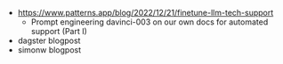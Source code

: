 - https://www.patterns.app/blog/2022/12/21/finetune-llm-tech-support
	- Prompt engineering davinci-003 on our own docs for automated support (Part I)
- dagster blogpost
- simonw blogpost